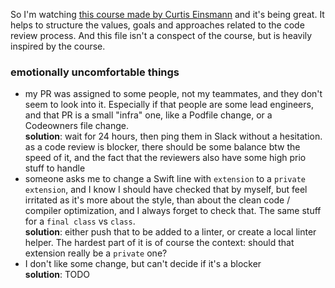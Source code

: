 So I'm watching [this course made by Curtis Einsmann](https://app.gumroad.com/d/96a466204a34554ae86ea025ca48985d) and it's being great.
It helps to structure the values, goals and approaches related to the code review process.
And this file isn't a conspect of the course, but is heavily inspired by the course.

### emotionally uncomfortable things
+ my PR was assigned to some people, not my teammates, and they don't seem to look into it. Especially if that people are some lead engineers, and that PR is a small "infra" one, like a Podfile change, or a Codeowners file change.<br>
  **solution**: wait for 24 hours, then ping them in Slack without a hesitation. as a code review is blocker, there should be some balance btw the speed of it, and the fact that the reviewers also have some high prio stuff to handle
+ someone asks me to change a Swift line with `extension` to a `private extension`, and I know I should have checked that by myself, but feel irritated as it's more about the style, than about the clean code / compiler optimization, and I always forget to check that. The same stuff for a `final class` vs `class`.<br>
  **solution**: either push that to be added to a linter, or create a local linter helper. The hardest part of it is of course the context: should that extension really be a `private` one?
+ I don't like some change, but can't decide if it's a blocker<br>
  **solution**: TODO
